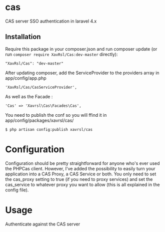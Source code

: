 cas
===

CAS server SSO authentication in laravel 4.x

## Installation

Require this package in your composer.json and run composer update (or run `composer require XavRsl/Cas:dev-master` directly):

    "XavRsl/Cas": "dev-master"

After updating composer, add the ServiceProvider to the providers array in app/config/app.php

    'XavRsl/Cas/CasServiceProvider',

As well as the Facade :

	'Cas' => 'Xavrsl\Cas\Facades\Cas',

You need to publish the conf so you will ffind it in app/config/packages/xavrsl/cas/

    $ php artisan config:publish xavrsl/cas

Configuration
==

Configuration should be pretty straightforward for anyone who's ever used the PHPCas client. However, I've added the possibility to easily turn your application into a CAS Proxy, a CAS Service or both. You only need to set the cas_proxy setting to true (if you need to proxy services) and set the cas_service to whatever proxy you want to allow (this is all explained in the config file).

Usage
==

Authenticate against the CAS server
